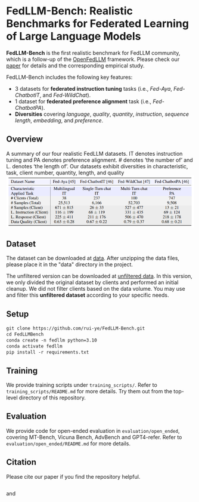 # FedLLM-Bench: Realistic Benchmarks for Federated Learning of Large Language Models

**FedLLM-Bench** is the first realistic benchmark for FedLLM community, which is a follow-up of the [OpenFedLLM](https://arxiv.org/abs/2402.06954) framework. Please check our [paper](https://arxiv.org/pdf/2406.04845) for details and the corresponding empirical study.

FedLLM-Bench includes the following key features:
- 3 datasets for **federated instruction tuning** tasks (i.e., *Fed-Aya*, *Fed-ChatbotIT*, and *Fed-WildChat*).
- 1 dataset for **federated preference alignment** task (i.e., *Fed-ChatbotPA*).
- **Diversities** covering *language*, *quality*, *quantity*, *instruction*, *sequence length*, *embedding*, and *preference*.

## Overview
A summary of our four realistic FedLLM datasets. IT denotes instruction tuning and PA denotes preference alignment. # denotes ‘the number of’ and L. denotes ‘the length of’. Our datasets
exhibit diversities in characteristic, task, client number, quantity, length, and quality
![](./assets/2024-06-10_165701.jpg)

## Dataset
The dataset can be downloaded at [data](https://drive.google.com/file/d/1hKv5A0ROmTQQkcsTcYogCUIeF7Ux1pmy/view?usp=sharing). After unzipping the data files, please place it in the "data" directory in the project.

The unfiltered version can be downloaded at [unfiltered data](https://drive.google.com/drive/folders/1hKXunwJA_K1P-Tn8SBl8HYfw9YjhlpIy?usp=sharing). In this version, we only divided the original dataset by clients and performed an initial cleanup. We did not filter clients based on the data volume. You may use and filter this **unfiltered dataset** according to your specific needs. 

## Setup
```
git clone https://github.com/rui-ye/FedLLM-Bench.git
cd FedLLMBench
conda create -n fedllm python=3.10
conda activate fedllm
pip install -r requirements.txt
```

## Training
We provide training scripts under `training_scripts/`. Refer to `training_scripts/README.md` for more details. Try them out from the top-level directory of this repository.

## Evaluation
We provide code for open-ended evaluation in `evaluation/open_ended`, covering MT-Bench, Vicuna Bench, AdvBench and GPT4-refer. Refer to `evaluation/open_ended/README.md` for more details.
## Citation

Please cite our paper if you find the repository helpful.

```

```
and
```

```
